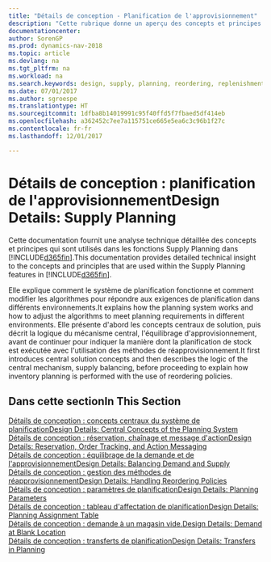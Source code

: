 ```yaml
---
title: "Détails de conception - Planification de l'approvisionnement"
description: "Cette rubrique donne un aperçu des concepts et principes qui sont utilisés avec les fonctionnalités de planification de l'approvisionnement dans [!INCLUDE[d365fin](includes/d365fin_md.md)]."
documentationcenter: 
author: SorenGP
ms.prod: dynamics-nav-2018
ms.topic: article
ms.devlang: na
ms.tgt_pltfrm: na
ms.workload: na
ms.search.keywords: design, supply, planning, reordering, replenishment
ms.date: 07/01/2017
ms.author: sgroespe
ms.translationtype: HT
ms.sourcegitcommit: 1dfba8b14019991c95f40ffd5f7fbaed5df414eb
ms.openlocfilehash: a362452c7ee7a115751ce665e5ea6c3c96b1f27c
ms.contentlocale: fr-fr
ms.lasthandoff: 12/01/2017

---
```

# <a name="design-details-supply-planning"></a><span data-ttu-id="c4370-103">Détails de conception : planification de l'approvisionnement</span><span class="sxs-lookup"><span data-stu-id="c4370-103">Design Details: Supply Planning</span></span>
<span data-ttu-id="c4370-104">Cette documentation fournit une analyse technique détaillée des concepts et principes qui sont utilisés dans les fonctions Supply Planning dans [!INCLUDE[d365fin](includes/d365fin_md.md)].</span><span class="sxs-lookup"><span data-stu-id="c4370-104">This documentation provides detailed technical insight to the concepts and principles that are used within the Supply Planning features in [!INCLUDE[d365fin](includes/d365fin_md.md)].</span></span>  

<span data-ttu-id="c4370-105">Elle explique comment le système de planification fonctionne et comment modifier les algorithmes pour répondre aux exigences de planification dans différents environnements.</span><span class="sxs-lookup"><span data-stu-id="c4370-105">It explains how the planning system works and how to adjust the algorithms to meet planning requirements in different environments.</span></span> <span data-ttu-id="c4370-106">Elle présente d'abord les concepts centraux de solution, puis décrit la logique du mécanisme central, l'équilibrage d'approvisionnement, avant de continuer pour indiquer la manière dont la planification de stock est exécutée avec l'utilisation des méthodes de réapprovisionnement.</span><span class="sxs-lookup"><span data-stu-id="c4370-106">It first introduces central solution concepts and then describes the logic of the central mechanism, supply balancing, before proceeding to explain how inventory planning is performed with the use of reordering policies.</span></span>  

## <a name="in-this-section"></a><span data-ttu-id="c4370-107">Dans cette section</span><span class="sxs-lookup"><span data-stu-id="c4370-107">In This Section</span></span>  
[<span data-ttu-id="c4370-108">Détails de conception : concepts centraux du système de planification</span><span class="sxs-lookup"><span data-stu-id="c4370-108">Design Details: Central Concepts of the Planning System</span></span>](design-details-central-concepts-of-the-planning-system.md)  
[<span data-ttu-id="c4370-109">Détails de conception : réservation, chaînage et message d'action</span><span class="sxs-lookup"><span data-stu-id="c4370-109">Design Details: Reservation, Order Tracking, and Action Messaging</span></span>](design-details-reservation-order-tracking-and-action-messaging.md)  
[<span data-ttu-id="c4370-110">Détails de conception : équilibrage de la demande et de l'approvisionnement</span><span class="sxs-lookup"><span data-stu-id="c4370-110">Design Details: Balancing Demand and Supply</span></span>](design-details-balancing-demand-and-supply.md)  
[<span data-ttu-id="c4370-111">Détails de conception : gestion des méthodes de réapprovisionnement</span><span class="sxs-lookup"><span data-stu-id="c4370-111">Design Details: Handling Reordering Policies</span></span>](design-details-handling-reordering-policies.md)  
[<span data-ttu-id="c4370-112">Détails de conception : paramètres de planification</span><span class="sxs-lookup"><span data-stu-id="c4370-112">Design Details: Planning Parameters</span></span>](design-details-planning-parameters.md)  
[<span data-ttu-id="c4370-113">Détails de conception : tableau d'affectation de planification</span><span class="sxs-lookup"><span data-stu-id="c4370-113">Design Details: Planning Assignment Table</span></span>](design-details-planning-assignment-table.md)  
[<span data-ttu-id="c4370-114">Détails de conception : demande à un magasin vide.</span><span class="sxs-lookup"><span data-stu-id="c4370-114">Design Details: Demand at Blank Location</span></span>](design-details-demand-at-blank-location.md)  
[<span data-ttu-id="c4370-115">Détails de conception : transferts de planification</span><span class="sxs-lookup"><span data-stu-id="c4370-115">Design Details: Transfers in Planning</span></span>](design-details-transfers-in-planning.md)

